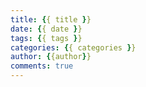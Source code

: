 ```yaml
---
title: {{ title }}
date: {{ date }}
tags: {{ tags }}
categories: {{ categories }}
author: {{author}}
comments: true
---
```

